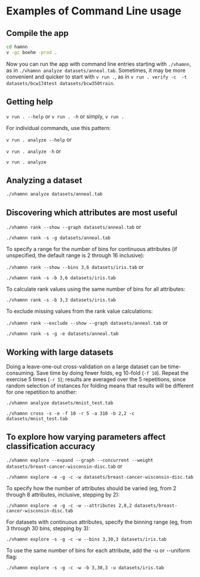 # Examples of Command Line usage

## Compile the app
```sh
cd hamnn
v -gc boehm -prod .
````

Now you can run the app with command line entries starting with `./vhamnn`, 
as in `./vhamnn analyze datasets/anneal.tab`.
Sometimes, it may be more convenient and quicker to start with `v run .`, as in
`v run . verify -c  -t datasets/bcw174test datasets/bcw350train`.

## Getting help
`v run . --help` or
`v run . -h` or simply, 
`v run .`

For individual commands, use this pattern:

`v run . analyze --help` or

`v run . analyze -h` or 

`v run . analyze`

## Analyzing a dataset
`./vhamnn analyze datasets/anneal.tab`

## Discovering which attributes are most useful
`./vhamnn rank --show --graph datasets/anneal.tab` or

`./vhamnn rank -s -g datasets/anneal.tab`

To specify a range for the number of bins for continuous attributes (if unspecified, the default range is 2 through 16 inclusive):

`./vhamnn rank --show --bins 3,6 datasets/iris.tab` or 

`./vhamnn rank -s -b 3,6 datasets/iris.tab`

To calculate rank values using the same number of bins for all attributes:

`./vhamnn rank -s -b 3,3 datasets/iris.tab`

To exclude missing values from the rank value calculations:

`./vhamnn rank --exclude --show --graph datasets/anneal.tab` or 

`./vhamnn rank -s -g -e datasets/anneal.tab`

## Working with large datasets
Doing a leave-one-out cross-validation on a large dataset can be time-consuming. Save time by doing fewer folds, eg 10-fold (`-f 10`). Repeat the exercise 5 times (`-r 5`); results are averaged over the 5 repetitions, since random selection of instances for folding means that results will be different for one repetition to another:

`./vhamnn analyze datasets/mnist_test.tab`

`./vhamnn cross -s -e -f 10 -r 5 -a 310 -b 2,2 -c datasets/mnist_test.tab`

## To explore how varying parameters affect classification accuracy
`./vhamnn explore --expand --graph --concurrent --weight datasets/breast-cancer-wisconsin-disc.tab` or

`./vhamnn explore -e -g -c -w datasets/breast-cancer-wisconsin-disc.tab`

To specify how the number of attributes should be varied (eg, from 2 through 8 attributes, inclusive, stepping by 2):

`./vhamnn explore -e -g -c -w --attributes 2,8,2 datasets/breast-cancer-wisconsin-disc.tab`

For datasets with continuous attributes, specify the binning range (eg, from 3 through 30 bins, stepping by 3):

`./vhamnn explore -s -g -c -w --bins 3,30,3 datasets/iris.tab`

To use the same number of bins for each attribute, add the -u or --uniform flag:

`./vhamnn explore -s -g -c -w -b 3,30,3 -u datasets/iris.tab`
